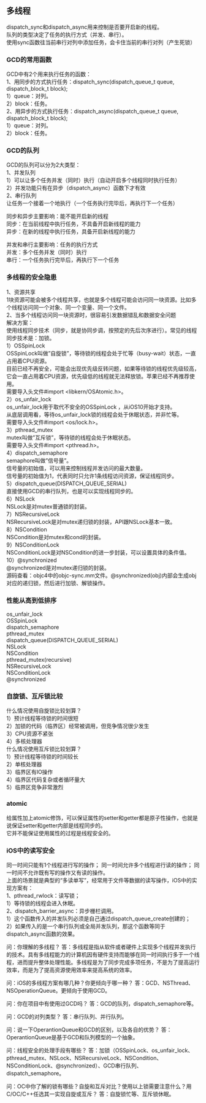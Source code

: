 ##  多线程


dispatch_sync和dispatch_async用来控制是否要开启新的线程。<br/>
队列的类型决定了任务的执行方式（并发、串行）。<br/>
使用sync函数往当前串行对列中添加任务，会卡住当前的串行对列（产生死锁）<br/>


### GCD的常用函数
GCD中有2个用来执行任务的函数：<br/>
1、用同步的方式执行任务：dispatch_sync(dispatch_queue_t queue, dispatch_block_t block); <br/>
1）queue：对列。<br/>
2）block：任务。<br/>
2、用异步的方式执行任务：dispatch_async(dispatch_queue_t queue, dispatch_block_t block); <br/>
1）queue：对列。<br/>
2）block：任务。<br/>


### GCD的队列
GCD的队列可以分为2大类型：<br/>
1、并发队列<br/>
1）可以让多个任务并发（同时）执行（自动开启多个线程同时执行任务）<br/>
2）并发功能只有在异步（dispatch_async）函数下才有效<br/>
2、串行队列<br/>
让任务一个接着一个地执行（一个任务执行完毕后，再执行下一个任务）


同步和异步主要影响：能不能开启新的线程<br/>
同步：在当前线程中执行任务，不具备开启新线程的能力<br/>
异步：在新的线程中执行任务，具备开启新线程的能力<br/>

并发和串行主要影响：任务的执行方式<br/>
并发：多个任务并发（同时）执行<br/>
串行：一个任务执行完毕后，再执行下一个任务<br/>


### 多线程的安全隐患
1、资源共享<br/>
1块资源可能会被多个线程共享，也就是多个线程可能会访问同一块资源。比如多个线程访问同一个对象、同一个变量、同一个文件。<br/>
2、当多个线程访问同一块资源时，很容易引发数据错乱和数据安全问题<br/>
解决方案：<br/>
使用线程同步技术（同步，就是协同步调，按预定的先后次序进行）。常见的线程同步技术是：加锁。<br/>
1）OSSpinLock<br/>
OSSpinLock叫做”自旋锁”，等待锁的线程会处于忙等（busy-wait）状态，一直占用着CPU资源。<br/>
目前已经不再安全，可能会出现优先级反转问题，如果等待锁的线程优先级较高，它会一直占用着CPU资源，优先级低的线程就无法释放锁。苹果已经不再推荐使用。<br/>
需要导入头文件#import <libkern/OSAtomic.h>。<br/>
2）os_unfair_lock<br/>
os_unfair_lock用于取代不安全的OSSpinLock ，从iOS10开始才支持。<br/>
从底层调用看，等待os_unfair_lock锁的线程会处于休眠状态，并非忙等。<br/>
需要导入头文件#import <os/lock.h>。<br/>
3）pthread_mutex<br/>
mutex叫做”互斥锁”，等待锁的线程会处于休眠状态。<br/>
需要导入头文件#import <pthread.h>。<br/>
4）dispatch_semaphore<br/>
semaphore叫做”信号量”。<br/>
信号量的初始值，可以用来控制线程并发访问的最大数量。<br/>
信号量的初始值为1，代表同时只允许1条线程访问资源，保证线程同步。<br/>
5）dispatch_queue(DISPATCH_QUEUE_SERIAL)<br/>
直接使用GCD的串行队列，也是可以实现线程同步的。<br/>
6）NSLock<br/>
NSLock是对mutex普通锁的封装。<br/>
7）NSRecursiveLock<br/>
NSRecursiveLock是对mutex递归锁的封装，API跟NSLock基本一致。<br/>
8）NSCondition<br/>
NSCondition是对mutex和cond的封装。<br/>
9）NSConditionLock<br/>
NSConditionLock是对NSCondition的进一步封装，可以设置具体的条件值。<br/>
10）@synchronized<br/>
@synchronized是对mutex递归锁的封装。<br/>
源码查看：objc4中的objc-sync.mm文件。@synchronized(obj)内部会生成obj对应的递归锁，然后进行加锁、解锁操作。<br/>


### 性能从高到低排序
os_unfair_lock <br/>
OSSpinLock <br/>
dispatch_semaphore <br/>
pthread_mutex <br/>
dispatch_queue(DISPATCH_QUEUE_SERIAL) <br/>
NSLock <br/>
NSCondition <br/>
pthread_mutex(recursive) <br/>
NSRecursiveLock <br/>
NSConditionLock <br/>
@synchronized <br/>


### 自旋锁、互斥锁比较
什么情况使用自旋锁比较划算？ <br/>
1）预计线程等待锁的时间很短 <br/>
2）加锁的代码（临界区）经常被调用，但竞争情况很少发生 <br/>
3）CPU资源不紧张 <br/>
4）多核处理器 <br/>
什么情况使用互斥锁比较划算？ <br/>
1）预计线程等待锁的时间较长 <br/>
2）单核处理器 <br/>
3）临界区有IO操作 <br/>
4）临界区代码复杂或者循环量大 <br/>
5）临界区竞争非常激烈 <br/>


### atomic
给属性加上atomic修饰，可以保证属性的setter和getter都是原子性操作，也就是说保证setter和getter内部是线程同步的。<br/>
它并不能保证使用属性的过程是线程安全的。<br/>


### iOS中的读写安全
同一时间只能有1个线程进行写的操作；
同一时间允许多个线程进行读的操作；
同一时间不允许既有写的操作又有读的操作。<br/>
上面的场景就是典型的“多读单写”，经常用于文件等数据的读写操作，iOS中的实现方案有：<br/>
1、pthread_rwlock：读写锁；<br/>
1）等待锁的线程会进入休眠。<br/>
2、dispatch_barrier_async：异步栅栏调用。<br/>
1）这个函数传入的并发队列必须是自己通过dispatch_queue_create创建的；<br/>
2）如果传入的是一个串行队列或全局并发队列，那这个函数等同于dispatch_async函数的效果。<br/>


问：你理解的多线程？
答：多线程是指从软件或者硬件上实现多个线程并发执行的技术。具有多线程能力的计算机因有硬件支持而能够在同一时间执行多于一个线程，进而提升整体处理性能。多线程是为了同步完成多项任务，不是为了提高运行效率，而是为了提高资源使用效率来提高系统的效率。


问：iOS的多线程方案有哪几种？你更倾向于哪一种？
答：GCD、NSThread、NSOperationQueue。更倾向于使用GCD。


问：你在项目中有使用过GCD吗？
答：GCD的队列，dispatch_semaphore等。


问：GCD的对列类型？
答：串行队列、并行队列。


问：说一下OperantionQueue和GCD的区别，以及各自的优势？
答：OperantionQueue是基于GCD和队列模型的一个抽象。


问：线程安全的处理手段有哪些？
答：加锁（OSSpinLock、os_unfair_lock、pthread_mutex、NSLock、NSRecursiveLock、NSCondition、NSConditionLock、@synchronized）、GCD串行队列、dispatch_semaphore。


问：OC中你了解的锁有哪些？自旋和互斥对比？使用以上锁需要注意什么？用C/OC/C++任选其一实现自旋或互斥？
答：自旋锁忙等、互斥锁休眠。
